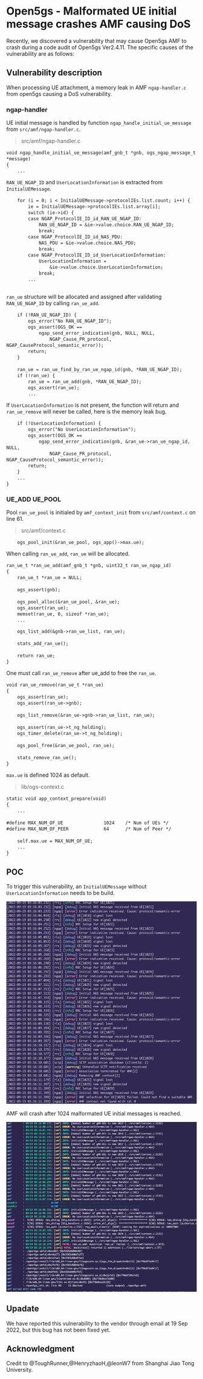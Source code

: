 # Open5gs - Malformated UE initial message crashes AMF causing DoS
Recently, we discovered a vulnerability that may cause Open5gs AMF to crash during a code audit of Open5gs Ver2.4.11. 
The specific causes of the vulnerability are as follows:

## Vulnerability description
When processing UE attachment, a memory leak in AMF `ngap-handler.c` from open5gs causing a DoS vulnerability.
### ngap-handler

UE initial message is handled by function `ngap_handle_initial_ue_message` from `src/amf/ngap-handler.c`.

> src/amf/ngap-handler.c
```c=334
void ngap_handle_initial_ue_message(amf_gnb_t *gnb, ogs_ngap_message_t *message)
{
    ...
```
`RAN_UE_NGAP_ID` and `UserLocationInformation` is extracted from `InitialUEMessage`.
```c=363
    for (i = 0; i < InitialUEMessage->protocolIEs.list.count; i++) {
        ie = InitialUEMessage->protocolIEs.list.array[i];
        switch (ie->id) {
        case NGAP_ProtocolIE_ID_id_RAN_UE_NGAP_ID:
            RAN_UE_NGAP_ID = &ie->value.choice.RAN_UE_NGAP_ID;
            break;
        case NGAP_ProtocolIE_ID_id_NAS_PDU:
            NAS_PDU = &ie->value.choice.NAS_PDU;
            break;
        case NGAP_ProtocolIE_ID_id_UserLocationInformation:
            UserLocationInformation =
                &ie->value.choice.UserLocationInformation;
            break;
        ...
    
```
`ran_ue` structure will be allocated and assigned after validating `RAN_UE_NGAP_ID` by calling `ran_ue_add`.

```c=390
    if (!RAN_UE_NGAP_ID) {
        ogs_error("No RAN_UE_NGAP_ID");
        ogs_assert(OGS_OK ==
            ngap_send_error_indication(gnb, NULL, NULL,
                NGAP_Cause_PR_protocol, NGAP_CauseProtocol_semantic_error));
        return;
    }

    ran_ue = ran_ue_find_by_ran_ue_ngap_id(gnb, *RAN_UE_NGAP_ID);
    if (!ran_ue) {
        ran_ue = ran_ue_add(gnb, *RAN_UE_NGAP_ID);
        ogs_assert(ran_ue);
        ...
```

If `UserLocationInformation` is not present, the function will return and `ran_ue_remove` will never be called, here is the memory leak bug.

```c=463
    if (!UserLocationInformation) {
        ogs_error("No UserLocationInformation");
        ogs_assert(OGS_OK ==
            ngap_send_error_indication(gnb, &ran_ue->ran_ue_ngap_id, NULL,
                NGAP_Cause_PR_protocol, NGAP_CauseProtocol_semantic_error));
        return;
    }
    ...
}
```

### UE_ADD UE_POOL

Pool `ran_ue_pool` is initialed by `amf_context_init` from `src/amf/context.c` on line 61. 

> src/amf/context.c

```c=61
    ogs_pool_init(&ran_ue_pool, ogs_app()->max.ue);
```

When calling `ran_ue_add`, `ran_ue` will be allocated.

```c=966
ran_ue_t *ran_ue_add(amf_gnb_t *gnb, uint32_t ran_ue_ngap_id)
{
    ran_ue_t *ran_ue = NULL;

    ogs_assert(gnb);

    ogs_pool_alloc(&ran_ue_pool, &ran_ue);
    ogs_assert(ran_ue);
    memset(ran_ue, 0, sizeof *ran_ue);
    ...
```
```c=1002
    ogs_list_add(&gnb->ran_ue_list, ran_ue);

    stats_add_ran_ue();

    return ran_ue;
}
```

One must call `ran_ue_remove` after ue_add to free the `ran_ue`.
```c=1009
void ran_ue_remove(ran_ue_t *ran_ue)
{
    ogs_assert(ran_ue);
    ogs_assert(ran_ue->gnb);

    ogs_list_remove(&ran_ue->gnb->ran_ue_list, ran_ue);

    ogs_assert(ran_ue->t_ng_holding);
    ogs_timer_delete(ran_ue->t_ng_holding);

    ogs_pool_free(&ran_ue_pool, ran_ue);

    stats_remove_ran_ue();
}
```

`max.ue` is defined 1024 as default.

> lib/ogs-context.c

```c=168
static void app_context_prepare(void)
{
    ...

#define MAX_NUM_OF_UE               1024    /* Num of UEs */
#define MAX_NUM_OF_PEER             64      /* Num of Peer */

    self.max.ue = MAX_NUM_OF_UE;
    ...
}
```

## POC

To trigger this vulnerability, an `InitialUEMessage` without `UserLocationInformation` needs to be build.


![](https://github.com/ToughRunner/Open5gs_bugreport2/blob/main/1.png)

AMF will crash after 1024 malformated UE initial messages is reached.

![](https://github.com/ToughRunner/Open5gs_bugreport2/blob/main/2.png)

## Upadate
We have reported this vulnerability to the vendor through email at 19 Sep 2022, but this bug has not been fixed yet.

## Acknowledgment
Credit to @ToughRunner,@HenryzhaoH,@leonW7 from Shanghai Jiao Tong University.

